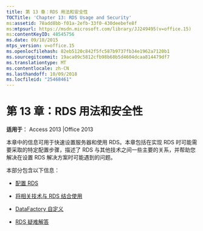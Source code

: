 ```yaml
---
title: 第 13 章：RDS 用法和安全性
TOCTitle: 'Chapter 13: RDS Usage and Security'
ms:assetid: 78add8bb-f01a-2efb-33f0-430deebefe8f
ms:mtpsurl: https://msdn.microsoft.com/library/JJ249495(v=office.15)
ms:contentKeyID: 48545756
ms.date: 09/18/2015
mtps_version: v=office.15
ms.openlocfilehash: 82eb5120c842f5fc587b9737fb34e1962a7120b1
ms.sourcegitcommit: 19aca09c5812cfb98b68b5d4604dcaa814479df7
ms.translationtype: MT
ms.contentlocale: zh-CN
ms.lasthandoff: 10/09/2018
ms.locfileid: "25468461"
---
```

# <a name="chapter-13-rds-usage-and-security"></a>第 13 章：RDS 用法和安全性


**适用于**： Access 2013 |Office 2013

本章中的信息可用于快速设置服务器和使用 RDS。本章包括在实现 RDS 时可能需要采取的特定配置步骤，描述了 RDS 与其他技术之间一些主要的关系，并帮助您解决在设置 RDS 解决方案时可能遇到的问题。

本部分包含以下信息：

  - [配置 RDS](configuring-rds.md)

  - [将相关技术与 RDS 结合使用](using-related-technologies-with-rds.md)

  - [DataFactory 自定义](datafactory-customization.md)

  - [RDS 疑难解答](troubleshooting-rds.md)

